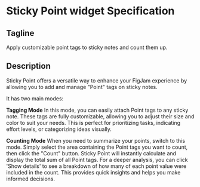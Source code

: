# Sticky Point widget Specification

## Tagline
Apply customizable point tags to sticky notes and count them up.

## Description
Sticky Point offers a versatile way to enhance your FigJam experience by allowing you to add and manage "Point" tags on sticky notes.

It has two main modes:

**Tagging Mode**
In this mode, you can easily attach Point tags to any sticky note. These tags are fully customizable, allowing you to adjust their size and color to suit your needs. This is perfect for prioritizing tasks, indicating effort levels, or categorizing ideas visually.

**Counting Mode**
When you need to summarize your points, switch to this mode. Simply select the area containing the Point tags you want to count, then click the "Count" button. Sticky Point will instantly calculate and display the total sum of all Point tags. For a deeper analysis, you can click 'Show details' to see a breakdown of how many of each point value were included in the count. This provides quick insights and helps you make informed decisions.